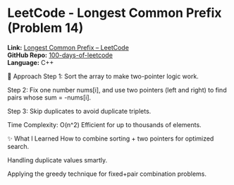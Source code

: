 # LeetCode - Longest Common Prefix (Problem 14)

**Link:** [Longest Common Prefix – LeetCode](https://leetcode.com/problems/3sum/submissions/1654630524/)  
**GitHub Repo:** [100-days-of-leetcode](https://github.com/Mdraihanahmad/100-days-of-leetcode.git)  
**Language:** C++


🧠 Approach
Step 1: Sort the array to make two-pointer logic work.

Step 2: Fix one number nums[i], and use two pointers (left and right) to find pairs whose sum = -nums[i].

Step 3: Skip duplicates to avoid duplicate triplets.

Time Complexity: O(n^2)
Efficient for up to thousands of elements.

✨ What I Learned
How to combine sorting + two pointers for optimized search.

Handling duplicate values smartly.

Applying the greedy technique for fixed+pair combination problems.

